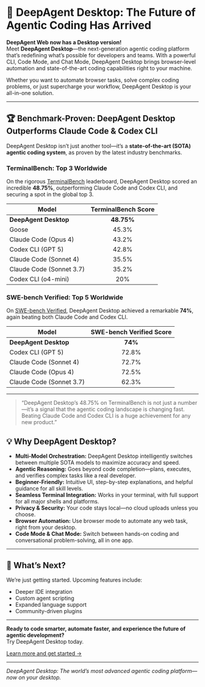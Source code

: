 # 🚀 DeepAgent Desktop: The Future of Agentic Coding Has Arrived

**DeepAgent Web now has a Desktop version!**  
Meet **DeepAgent Desktop**—the next-generation agentic coding platform that’s redefining what’s possible for developers and teams. With a powerful CLI, Code Mode, and Chat Mode, DeepAgent Desktop brings browser-level automation and state-of-the-art coding capabilities right to your machine.

Whether you want to automate browser tasks, solve complex coding problems, or just supercharge your workflow, DeepAgent Desktop is your all-in-one solution.

---

## 🏆 Benchmark-Proven: DeepAgent Desktop Outperforms Claude Code & Codex CLI

DeepAgent Desktop isn’t just another tool—it’s a **state-of-the-art (SOTA) agentic coding system**, as proven by the latest industry benchmarks.

### TerminalBench: Top 3 Worldwide

On the rigorous [TerminalBench](https://www.tbench.ai/) leaderboard, DeepAgent Desktop scored an incredible **48.75%**, outperforming Claude Code and Codex CLI, and securing a spot in the global top 3.

| Model                      | TerminalBench Score |
|----------------------------|:------------------:|
| **DeepAgent Desktop**      | **48.75%**         |
| Goose                      | 45.3%              |
| Claude Code (Opus 4)       | 43.2%              |
| Codex CLI (GPT 5)          | 42.8%              |
| Claude Code (Sonnet 4)     | 35.5%              |
| Claude Code (Sonnet 3.7)   | 35.2%              |
| Codex CLI (o4-mini)        | 20%                |

### SWE-bench Verified: Top 5 Worldwide

On [SWE-bench Verified](https://www.swebench.com/), DeepAgent Desktop achieved a remarkable **74%**, again beating both Claude Code and Codex CLI.

| Model                      | SWE-bench Verified Score |
|----------------------------|:-----------------------:|
| **DeepAgent Desktop**      | **74%**                 |
| Codex CLI (GPT 5)          | 72.8%                   |
| Claude Code (Sonnet 4)     | 72.7%                   |
| Claude Code (Opus 4)       | 72.5%                   |
| Claude Code (Sonnet 3.7)   | 62.3%                   |

---

> “DeepAgent Desktop’s 48.75% on TerminalBench is not just a number—it’s a signal that the agentic coding landscape is changing fast. Beating Claude Code and Codex CLI is a huge achievement for any new product.”  


## 💡 Why DeepAgent Desktop?

- **Multi-Model Orchestration:** DeepAgent Desktop intelligently switches between multiple SOTA models to maximize accuracy and speed.
- **Agentic Reasoning:** Goes beyond code completion—plans, executes, and verifies complex tasks like a real developer.
- **Beginner-Friendly:** Intuitive UI, step-by-step explanations, and helpful guidance for all skill levels.
- **Seamless Terminal Integration:** Works in your terminal, with full support for all major shells and platforms.
- **Privacy & Security:** Your code stays local—no cloud uploads unless you choose.
- **Browser Automation:** Use browser mode to automate any web task, right from your desktop.
- **Code Mode & Chat Mode:** Switch between hands-on coding and conversational problem-solving, all in one app.

---

## 🚦 What’s Next?

We’re just getting started. Upcoming features include:

- Deeper IDE integration
- Custom agent scripting
- Expanded language support
- Community-driven plugins

---

**Ready to code smarter, automate faster, and experience the future of agentic development?**  
Try DeepAgent Desktop today.

[Learn more and get started →](https://deepagent-desktop.abacus.ai/)

---

*DeepAgent Desktop: The world’s most advanced agentic coding platform—now on your desktop.*
